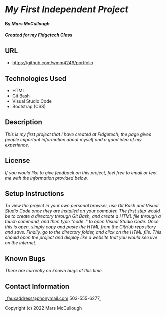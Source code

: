 # _My First Independent Project_

#### By _**Mars McCullough**_

#### _Created for my Fidgetech Class_

## URL

* https://github.com/wmm4249/portfolio

## Technologies Used

* HTML
* Git Bash
* Visual Studio Code
* Bootstrap (CSS)

## Description

_This is my first project that I have created at Fidgetech, the page gives people important information about myself and a good idea of my experience._

## License

_If you would like to give feedback on this project, feel free to email or text me with the information provided below._

## Setup Instructions

_To view the project in your own personal browser, use Git Bash and Visual Studio Code once they are installed on your computer. The first step would be to create a directory through Git Bash, and create a HTML file through a touch command, and then type "code ." to open Visual Studio Code. Once this is open, simply copy and paste the HTML from the GitHub repository and save. Finally, go to the directory folder, and click on the HTML file. This should open the project and display like a website that you would see live on the internet._

## Known Bugs

_There are currently no known bugs at this time._

## Contact Information

_fauxaddress@phonymail.com
  503-555-6277_

Copyright (c) 2022 Mars McCullough
